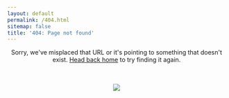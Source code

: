 ```yaml
---
layout: default
permalink: /404.html
sitemap: false
title: '404: Page not found'
---
```


<center>

Sorry, we've misplaced that URL or it's pointing to something that doesn't exist. <a href="{{ site.baseurl }}/">Head back home</a> to try finding it again.

<br>
<br>
<div><img src="https://d262ilb51hltx0.cloudfront.net/max/800/1*sXABeKaBTbICxIAPLsnB-Q.gif" /></div>
</center>
